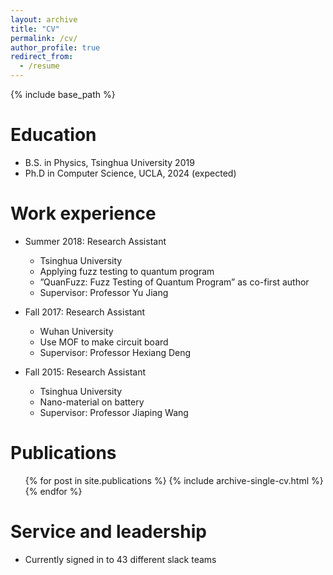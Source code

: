 ```yaml
---
layout: archive
title: "CV"
permalink: /cv/
author_profile: true
redirect_from:
  - /resume
---
```


{% include base_path %}

Education
======
* B.S. in Physics, Tsinghua University 2019
* Ph.D in Computer Science, UCLA, 2024 (expected)

Work experience
======
* Summer 2018: Research Assistant
  * Tsinghua University
  * Applying fuzz testing to quantum program
  * ”QuanFuzz: Fuzz Testing of Quantum Program” as co-first author
  * Supervisor: Professor Yu Jiang

* Fall 2017: Research Assistant
  * Wuhan University
  * Use MOF to make circuit board
  * Supervisor: Professor Hexiang Deng

* Fall 2015: Research Assistant
  * Tsinghua University
  * Nano-material on battery
  * Supervisor: Professor Jiaping Wang
  

Publications
======
  <ul>{% for post in site.publications %}
    {% include archive-single-cv.html %}
  {% endfor %}</ul>
  
Service and leadership
======
* Currently signed in to 43 different slack teams
